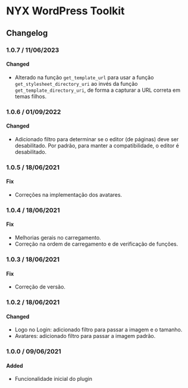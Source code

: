 # NYX WordPress Toolkit

## Changelog

### 1.0.7 / 11/06/2023

#### Changed

- Alterado na função `get_template_url` para usar a função `get_stylesheet_directory_uri` ao invés da função
  `get_template_directory_uri`, de forma a capturar a URL correta em temas filhos.

### 1.0.6 / 01/09/2022

#### Changed

- Adicionado filtro para determinar se o editor (de páginas) deve ser desabilitado. Por padrão, para manter a 
  compatibilidade, o editor é desabilitado.

### 1.0.5 / 18/06/2021

#### Fix

- Correções na implementação dos avatares.

### 1.0.4 / 18/06/2021

#### Fix

- Melhorias gerais no carregamento.
- Correção na ordem de carregamento e de verificação de funções.

### 1.0.3 / 18/06/2021

#### Fix

- Correção de versão.

### 1.0.2 / 18/06/2021

#### Changed

- Logo no Login: adicionado filtro para passar a imagem e o tamanho.
- Avatares: adicionado filtro para passar a imagem padrão.

### 1.0.0 / 09/06/2021

#### Added

- Funcionalidade inicial do plugin
